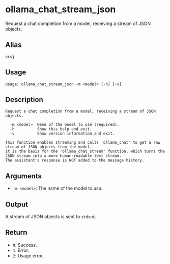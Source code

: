# ollama_chat_stream_json

Request a chat completion from a model, receiving a stream of JSON objects.

## Alias

`ocsj`

## Usage
```
Usage: ollama_chat_stream_json -m <model> [-h] [-v]
```

## Description
```
Request a chat completion from a model, receiving a stream of JSON objects.

  -m <model>  Name of the model to use (required).
  -h          Show this help and exit.
  -v          Show version information and exit.

This function enables streaming and calls 'ollama_chat' to get a raw stream of JSON objects from the model.
It is the basis for the 'ollama_chat_stream' function, which turns the JSON stream into a more human-readable text stream.
The assistant's response is NOT added to the message history.
```

## Arguments
* `-m <model>`: The name of the model to use.

## Output
A stream of JSON objects is sent to `stdout`.

## Return
* `0`: Success.
* `1`: Error.
* `2`: Usage error.
